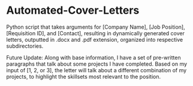 # Automated-Cover-Letters
Python script that takes arguments for [Company Name], [Job Position],  [Requisition ID], and [Contact], resulting in dynamically generated cover letters, outputted in .docx and .pdf extension, organized into respective subdirectories.

Future Update:
Along with base information, I have a set of pre-written paragraphs that talk about some projects I have completed. Based on my input of [1, 2, or 3], the letter will talk about a different combination of my 
projects, to highlight the skillsets most relevant to the position.
